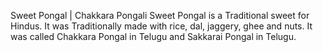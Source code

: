Sweet Pongal | Chakkara Pongali
Sweet Pongal is a Traditional sweet for Hindus. It was Traditionally made with rice, dal, jaggery, ghee and nuts. It was called Chakkara Pongal in Telugu and Sakkarai Pongal in Telugu.